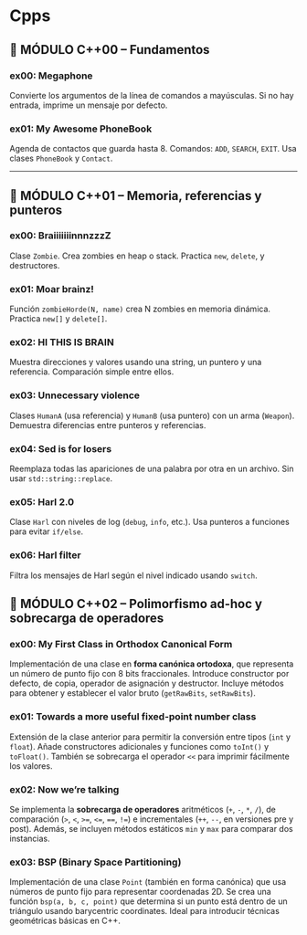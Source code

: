 # Cpps

## 🧱 MÓDULO C++00 – Fundamentos

### ex00: **Megaphone**

Convierte los argumentos de la línea de comandos a mayúsculas. Si no hay entrada, imprime un mensaje por defecto.

### ex01: **My Awesome PhoneBook**

Agenda de contactos que guarda hasta 8. Comandos: `ADD`, `SEARCH`, `EXIT`. Usa clases `PhoneBook` y `Contact`.

---

## 🧠 MÓDULO C++01 – Memoria, referencias y punteros

### ex00: **BraiiiiiiinnnzzzZ**

Clase `Zombie`. Crea zombies en heap o stack. Practica `new`, `delete`, y destructores.

### ex01: **Moar brainz!**

Función `zombieHorde(N, name)` crea N zombies en memoria dinámica. Practica `new[]` y `delete[]`.

### ex02: **HI THIS IS BRAIN**

Muestra direcciones y valores usando una string, un puntero y una referencia. Comparación simple entre ellos.

### ex03: **Unnecessary violence**

Clases `HumanA` (usa referencia) y `HumanB` (usa puntero) con un arma (`Weapon`). Demuestra diferencias entre punteros y referencias.

### ex04: **Sed is for losers**

Reemplaza todas las apariciones de una palabra por otra en un archivo. Sin usar `std::string::replace`.

### ex05: **Harl 2.0**

Clase `Harl` con niveles de log (`debug`, `info`, etc.). Usa punteros a funciones para evitar `if/else`.

### ex06: **Harl filter**

Filtra los mensajes de Harl según el nivel indicado usando `switch`.

## 🧮 MÓDULO C++02 – Polimorfismo ad-hoc y sobrecarga de operadores

### ex00: **My First Class in Orthodox Canonical Form**

Implementación de una clase en **forma canónica ortodoxa**, que representa un número de punto fijo con 8 bits fraccionales. Introduce constructor por defecto, de copia, operador de asignación y destructor. Incluye métodos para obtener y establecer el valor bruto (`getRawBits`, `setRawBits`).

### ex01: **Towards a more useful fixed-point number class**

Extensión de la clase anterior para permitir la conversión entre tipos (`int` y `float`). Añade constructores adicionales y funciones como `toInt()` y `toFloat()`. También se sobrecarga el operador `<<` para imprimir fácilmente los valores.

### ex02: **Now we’re talking**

Se implementa la **sobrecarga de operadores** aritméticos (`+`, `-`, `*`, `/`), de comparación (`>`, `<`, `>=`, `<=`, `==`, `!=`) e incrementales (`++`, `--`, en versiones pre y post). Además, se incluyen métodos estáticos `min` y `max` para comparar dos instancias.

### ex03: **BSP (Binary Space Partitioning)**

Implementación de una clase `Point` (también en forma canónica) que usa números de punto fijo para representar coordenadas 2D. Se crea una función `bsp(a, b, c, point)` que determina si un punto está dentro de un triángulo usando barycentric coordinates. Ideal para introducir técnicas geométricas básicas en C++.
